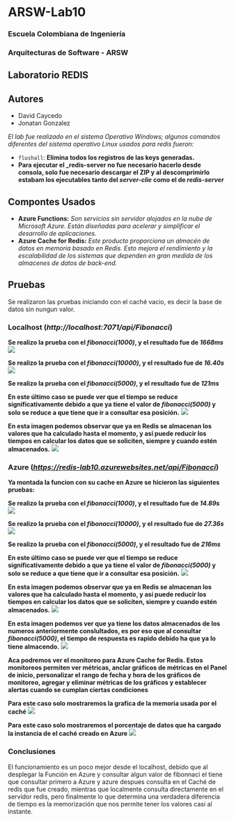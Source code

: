 # ARSW-Lab10 #
### Escuela Colombiana de Ingeniería
### Arquitecturas de Software - ARSW

## Laboratorio REDIS
## Autores
- David Caycedo
- Jonatan Gonzalez

_El lab fue realizado en el sistema Operativo Windows; algunos comandos diferentes del sistema operativo Linux usados para redis fueron:_

 - ```flushall```: **Elimina todos los registros de las keys generadas.** 
 - **Para ejecutar el _redis-server no fue necesario hacerlo desde consola, solo fue necesario descargar el ZIP y al descomprimirlo estabam los ejecutables tanto del _server-clie_ como el de _redis-server_**
 
## Compontes Usados ##
- **Azure Functions:** _Son servicios sin servidor alojados en la nube de Microsoft Azure. Están diseñadas para acelerar y simplificar el desarrollo de aplicaciones._
- **Azure Cache for Redis:** _Este producto proporciona un almacén de datos en memoria basado en Redis. Esto mejora el rendimiento y la escalabilidad de los sistemas que dependen en gran medida de los almacenes de datos de back-end._ 

## Pruebas ##
Se realizaron las pruebas iniciando con el caché vacio, es decir la base de datos sin nungun valor.

### Localhost (_**http://localhost:7071/api/Fibonacci**_) ###

**Se realizo la prueba con el _fibonacci(_1000_)_, y el resultado fue de _1668ms_**
![](https://github.com/JonatanGonzalez09/ARSW-Lab10/blob/master/images/localHost1000.png)

**Se realizo la prueba con el _fibonacci(_10000_)_, y el resultado fue de _16.40s_**
![](https://github.com/JonatanGonzalez09/ARSW-Lab10/blob/master/images/localHost10000.png)

**Se realizo la prueba con el _fibonacci(_5000_)_, y el resultado fue de _121ms_**

**En este último caso se puede ver que el tiempo se reduce significativamente debido a que ya tiene el valor de _fibonacci(5000)_ y solo se reduce a que tiene que ir a consultar esa posición.** 
![](https://github.com/JonatanGonzalez09/ARSW-Lab10/blob/master/images/localHost5000.png)

**En esta imagen podemos observar que ya en Redis se almacenan los valores que ha calculado hasta el momento, y así puede reducir los tiempos en calcular los datos que se soliciten, siempre y cuando estén almacenados.**
![](https://github.com/JonatanGonzalez09/ARSW-Lab10/blob/master/images/consoleLocalHost.png)

### Azure (**_https://redis-lab10.azurewebsites.net/api/Fibonacci_**) ###
**Ya montada la funcion con su cache en Azure se hicieron las siguientes pruebas:**

**Se realizo la prueba con el _fibonacci(_1000_)_, y el resultado fue de _14.89s_**
![](https://github.com/JonatanGonzalez09/ARSW-Lab10/blob/master/images/Azure1000.png)

**Se realizo la prueba con el _fibonacci(_10000_)_, y el resultado fue de _27.36s_**
![](https://github.com/JonatanGonzalez09/ARSW-Lab10/blob/master/images/Azure10000.png)

**Se realizo la prueba con el _fibonacci(_5000_)_, y el resultado fue de _216ms_**

**En este último caso se puede ver que el tiempo se reduce significativamente debido a que ya tiene el valor de _fibonacci(5000)_ y solo se reduce a que tiene que ir a consultar esa posición.** 
![](https://github.com/JonatanGonzalez09/ARSW-Lab10/blob/master/images/Azure5000.png)

**En esta imagen podemos observar que ya en Redis se almacenan los valores que ha calculado hasta el momento, y así puede reducir los tiempos en calcular los datos que se soliciten, siempre y cuando estén almacenados.**
![](https://github.com/JonatanGonzalez09/ARSW-Lab10/blob/master/images/AzureConsole1.png)

**En esta imagen podemos ver que ya tiene los datos almacenados de los numeros anteriormente conslultados, es por eso que al consultar _fibonacci(5000)_, el tiempo de respuesta es rapido debido ha que ya lo tiene almacendo.**
![](https://github.com/JonatanGonzalez09/ARSW-Lab10/blob/master/images/AzureConsole2.png)

**Aca podremos ver el monitoreo para Azure Cache for Redis. Estos monitoreos permiten ver métricas, anclar gráficos de métricas en el Panel de inicio, personalizar el rango de fecha y hora de los gráficos de monitoreo, agregar y eliminar métricas de los gráficos y establecer alertas cuando se cumplan ciertas condiciones**

**Para este caso solo mostraremos la grafica de la memoria usada por el caché**
![](https://github.com/JonatanGonzalez09/ARSW-Lab10/blob/master/images/Memory%20Usage%20Azure.png)

**Para este caso solo mostraremos el porcentaje de datos que ha cargado la instancia de el caché creado en Azure**
![](https://github.com/JonatanGonzalez09/ARSW-Lab10/blob/master/images/Redis%20Server%20Load.png)

### Conclusiones ###
El funcionamiento es un poco mejor desde el localhost, debido que al desplegar la Función en Azure y consultar algun valor de fibonnaci el tiene que consultar primero a Azure y azure despues consulta en el Caché de redis que fue creado, mientras que localmente consulta directamente en el servidor redis, pero finalmente lo que determina una verdadera diferencia de tiempo es la memorización que nos permite tener los valores casi al instante.
